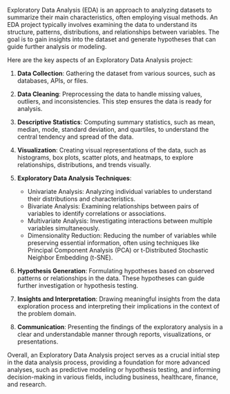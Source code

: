 Exploratory Data Analysis (EDA) is an approach to analyzing datasets to summarize their main characteristics, often employing visual methods. An EDA project typically involves examining the data to understand its structure, patterns, distributions, and relationships between variables. The goal is to gain insights into the dataset and generate hypotheses that can guide further analysis or modeling.

Here are the key aspects of an Exploratory Data Analysis project:

1. **Data Collection**: Gathering the dataset from various sources, such as databases, APIs, or files.

2. **Data Cleaning**: Preprocessing the data to handle missing values, outliers, and inconsistencies. This step ensures the data is ready for analysis.

3. **Descriptive Statistics**: Computing summary statistics, such as mean, median, mode, standard deviation, and quartiles, to understand the central tendency and spread of the data.

4. **Visualization**: Creating visual representations of the data, such as histograms, box plots, scatter plots, and heatmaps, to explore relationships, distributions, and trends visually.

5. **Exploratory Data Analysis Techniques**:
   - Univariate Analysis: Analyzing individual variables to understand their distributions and characteristics.
   - Bivariate Analysis: Examining relationships between pairs of variables to identify correlations or associations.
   - Multivariate Analysis: Investigating interactions between multiple variables simultaneously.
   - Dimensionality Reduction: Reducing the number of variables while preserving essential information, often using techniques like Principal Component Analysis (PCA) or t-Distributed Stochastic Neighbor Embedding (t-SNE).

6. **Hypothesis Generation**: Formulating hypotheses based on observed patterns or relationships in the data. These hypotheses can guide further investigation or hypothesis testing.

7. **Insights and Interpretation**: Drawing meaningful insights from the data exploration process and interpreting their implications in the context of the problem domain.

8. **Communication**: Presenting the findings of the exploratory analysis in a clear and understandable manner through reports, visualizations, or presentations.

Overall, an Exploratory Data Analysis project serves as a crucial initial step in the data analysis process, providing a foundation for more advanced analyses, such as predictive modeling or hypothesis testing, and informing decision-making in various fields, including business, healthcare, finance, and research.